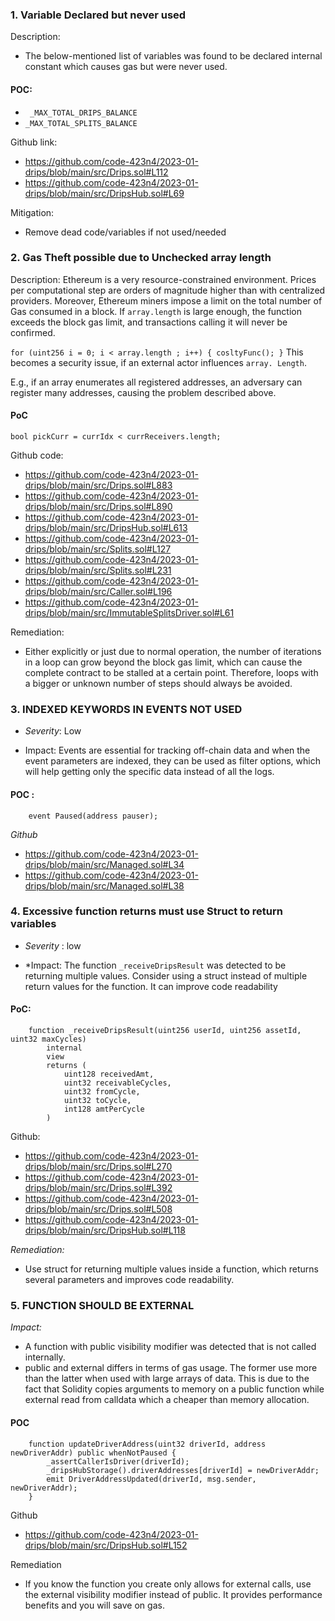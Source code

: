 ### 1. Variable Declared but never used

Description: 
- The below-mentioned list of variables was found to be declared internal constant which causes gas but were never used.

#### POC:
- ` _MAX_TOTAL_DRIPS_BALANCE`
- `_MAX_TOTAL_SPLITS_BALANCE`

Github link:
- https://github.com/code-423n4/2023-01-drips/blob/main/src/Drips.sol#L112
- https://github.com/code-423n4/2023-01-drips/blob/main/src/DripsHub.sol#L69

Mitigation:
- Remove dead code/variables if not used/needed

### 2. Gas Theft possible due to Unchecked array length

Description:
Ethereum is a very resource-constrained environment. Prices per computational step are orders of magnitude higher than with centralized providers. Moreover, Ethereum miners impose a limit on the total number of Gas consumed in a block. If `array.length` is large enough, the function exceeds the block gas limit, and transactions calling it will never be confirmed.

`for (uint256 i = 0; i < array.length ; i++) { cosltyFunc(); }`
This becomes a security issue, if an external actor influences `array. Length`.


E.g., if an array enumerates all registered addresses, an adversary can register many addresses, causing the problem described above.

#### PoC

```
bool pickCurr = currIdx < currReceivers.length;
```
Github code:
- https://github.com/code-423n4/2023-01-drips/blob/main/src/Drips.sol#L883
- https://github.com/code-423n4/2023-01-drips/blob/main/src/Drips.sol#L890
- https://github.com/code-423n4/2023-01-drips/blob/main/src/DripsHub.sol#L613
- https://github.com/code-423n4/2023-01-drips/blob/main/src/Splits.sol#L127
- https://github.com/code-423n4/2023-01-drips/blob/main/src/Splits.sol#L231
- https://github.com/code-423n4/2023-01-drips/blob/main/src/Caller.sol#L196
- https://github.com/code-423n4/2023-01-drips/blob/main/src/ImmutableSplitsDriver.sol#L61

Remediation:
- Either explicitly or just due to normal operation, the number of iterations in a loop can grow beyond the block gas limit, which can cause the complete contract to be stalled at a certain point. Therefore, loops with a bigger or unknown number of steps should always be avoided.

### 3. INDEXED KEYWORDS IN EVENTS NOT USED
- *Severity*: Low

- Impact: Events are essential for tracking off-chain data and when the event parameters are indexed, they can be used as filter options, which will help getting only the specific data instead of all the logs.

#### POC :
```
    event Paused(address pauser);
````
*Github*
- https://github.com/code-423n4/2023-01-drips/blob/main/src/Managed.sol#L34
- https://github.com/code-423n4/2023-01-drips/blob/main/src/Managed.sol#L38

### 4. Excessive function returns must use Struct to return variables
- *Severity* : low

- *Impact: The function `_receiveDripsResult` was detected to be returning multiple values.
Consider using a struct instead of multiple return values for the function. It can improve code readability

#### PoC:
```
    function _receiveDripsResult(uint256 userId, uint256 assetId, uint32 maxCycles)
        internal
        view
        returns (
            uint128 receivedAmt,
            uint32 receivableCycles,
            uint32 fromCycle,
            uint32 toCycle,
            int128 amtPerCycle
        )
```

Github:
- https://github.com/code-423n4/2023-01-drips/blob/main/src/Drips.sol#L270
- https://github.com/code-423n4/2023-01-drips/blob/main/src/Drips.sol#L392
- https://github.com/code-423n4/2023-01-drips/blob/main/src/Drips.sol#L508
- https://github.com/code-423n4/2023-01-drips/blob/main/src/DripsHub.sol#L118

*Remediation:*
- Use struct for returning multiple values inside a function, which returns several parameters and improves code readability.

### 5. FUNCTION SHOULD BE EXTERNAL

*Impact:*
- A function with public visibility modifier was detected that is not called internally.
- public and external differs in terms of gas usage. The former use more than the latter when used with large arrays of data. This is due to the fact that Solidity copies arguments to memory on a public function while external read from calldata which a cheaper than memory allocation.

#### POC
```
    function updateDriverAddress(uint32 driverId, address newDriverAddr) public whenNotPaused {
        _assertCallerIsDriver(driverId);
        _dripsHubStorage().driverAddresses[driverId] = newDriverAddr;
        emit DriverAddressUpdated(driverId, msg.sender, newDriverAddr);
    }
```
Github
- https://github.com/code-423n4/2023-01-drips/blob/main/src/DripsHub.sol#L152
 
Remediation
- If you know the function you create only allows for external calls, use the external visibility modifier instead of public. It provides performance benefits and you will save on gas.


